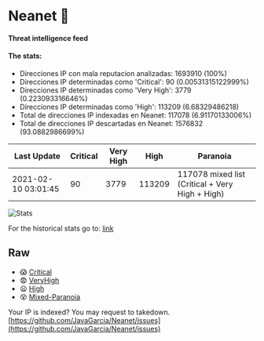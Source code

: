 # Neanet :hocho:
#### Threat intelligence feed
#### The stats:

- Direcciones IP con mala reputacion analizadas: 1693910 (100%)
- Direcciones IP determinadas como 'Critical':  90 (0.00531315122999%)
- Direcciones IP determinadas como 'Very High':  3779 (0.223093316646%)
- Direcciones IP determinadas como 'High':  113209 (6.68329486218)
- Total de direcciones IP indexadas en Neanet:  117078 (6.91170133006%)
- Total de direcciones IP descartadas en Neanet:  1576832 (93.0882986699%)

| Last Update | Critical | Very High | High | Paranoia |
| --- | --- | --- | --- | --- |
| 2021-02-10 03:01:45 | 90 | 3779 | 113209 | 117078 mixed list (Critical + Very High + High)|

![Stats](https://docs.google.com/spreadsheets/d/e/2PACX-1vSnaNMIXVabIpDJjufMlzH7poXnshF3mgd8Is1g9ytUEzVsP5my4Trn8f-xkoLLQ38xpL3HtmUexLo6/pubchart?oid=501124687&format=image)

For the historical stats go to: [link](/stats.csv)
## Raw
- :scream: [Critical](https://raw.githubusercontent.com/JavaGarcia/Neanet/master/blacklists/neanet_critical.txt)
- :fearful: [VeryHigh](https://raw.githubusercontent.com/JavaGarcia/Neanet/master/blacklists/neanet_veryHigh.txtt)
- :frowning: [High](https://raw.githubusercontent.com/JavaGarcia/Neanet/master/blacklists/neanet_high.txt)
- :dizzy_face: [Mixed-Paranoia](https://raw.githubusercontent.com/JavaGarcia/Neanet/master/blacklists/neanet_all.txt)


Your IP is indexed? You may request to takedown. [https://github.com/JavaGarcia/Neanet/issues](https://github.com/JavaGarcia/Neanet/issues)

























































































































































































































































































































































































































































































































































































































































































































































































































































































































































































































































































































































































































































































































































































































































































































































































































































































































































































































































































































































































































































































































































































































































































































































































































































































































































































































































































































































































































































































































































































































































































































































































































































































































































































































































































































































































































































































































































































































































































































































































































































































































































































































































